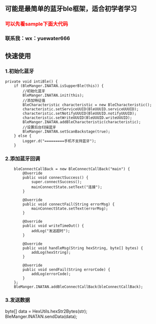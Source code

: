 

## 可能是最简单的蓝牙ble框架，适合初学者学习
### <font color=FF0000>可以先看sample下面大代码</font>
### 联系我：wx：yuewater666

## 快速使用
### 1.初始化蓝牙
    private void intiBle() {
        if (BleManger.INATAN.isSupperBle(this)) {
            //初始化蓝牙
            BleManger.INATAN.init(this);
            //添加特征值
            BleCharacteristic characteristic = new BleCharacteristic();
            characteristic.setServiceUUID(BleUUUID.serviceUUUID);
            characteristic.setNotifyUUUID(BleUUUID.notifyUUUID);
            characteristic.setWriteUUUID(BleUUUID.writeUUUID);
            BleManger.INATAN.addBleCharacteristic(characteristic);
            //设置后台扫描蓝牙
            BleManger.INATAN.setScanBackstage(true);
        } else {
            Logger.d("=========手机不支持蓝牙");
        }


### 2.添加蓝牙回调
        bleConnectCallBack = new BleConnectCallBack("main") {
            @Override
            public void connectSuccess() {
                super.connectSuccess();
                mainConnectState.setText("连接");
            }

            @Override
            public void connectFail(String errorMsg) {
                mainConnectState.setText(errorMsg);
            }

            @Override
            public void writeTimeOut() {
                addLog("发送超时");
            }

            @Override
            public void handleMsg(String hexString, byte[] bytes) {
                addLog(hexString);
            }

            @Override
            public void sendFail(String errorCode) {
                addLog(errorCode);
            }
        };
        BleManger.INATAN.addBleConnectCallBack(bleConnectCallBack);

### 3.发送数据
   byte[] data = HexUtils.hexStr2Bytes(str);
   BleManger.INATAN.sendData(data);
